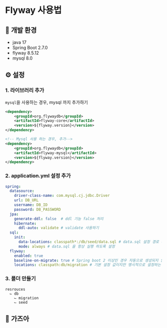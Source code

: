 # Flyway 사용법

## 📌 개발 환경
- java 17
- Spring Boot 2.7.0
- flyway 8.5.12
- mysql 8.0

## ⚙ ️설정
### 1. 라이브러리 추가
`mysql`을 사용하는 경우, mysql 까지 추가하기 
```xml
<dependency>
    <groupId>org.flywaydb</groupId>
    <artifactId>flyway-core</artifactId>
    <version>${flyway.version}</version>
</dependency>

<!-- Mysql 사용 하는 경우, 추가-->
<dependency>
    <groupId>org.flywaydb</groupId>
    <artifactId>flyway-mysql</artifactId>
    <version>${flyway.version}</version>
</dependency>
```
### 2. application.yml 설정 추가
```yaml
spring:
  datasource:
    driver-class-name: com.mysql.cj.jdbc.Driver
    url: DB_URL
    username: DB_ID
    password: DB_PASSWORD
  jpa:
    generate-ddl: false  # ddl 기능 false 처리
    hibernate:
      ddl-auto: validate # validate 사용하기
  sql:
    init:
      data-locations: classpath*:/db/seed/data.sql # data.sql 설정 경로 추가 
      mode: always # data.sql 을 항상 실행 하도록 설정
  flyway:
    enabled: true 
    baseline-on-migrate: true # Spring boot 2 이상인 경우 자동으로 생성되지 않는 경우가 있었다...? 🤔
    locations: classpath:db/migration # 기본 설정 값이지만 명시적으로 설정하는 것을 추천
```

### 3. 폴더 만들기
```
resrouces
  ⌙ db
    ⌙ migration
    ⌙ seed          
```

## 🏃 가즈아

